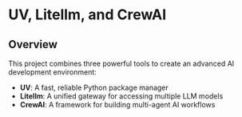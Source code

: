 # UV, Litellm, and CrewAI

## Overview

This project combines three powerful tools to create an advanced AI development environment:

- **UV**: A fast, reliable Python package manager
- **Litellm**: A unified gateway for accessing multiple LLM models
- **CrewAI**: A framework for building multi-agent AI workflows
